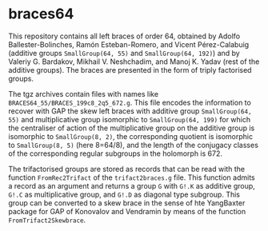 # braces64
This repository contains all left braces of order 64, obtained by Adolfo Ballester-Bolinches, Ramón Esteban-Romero, and Vicent Pérez-Calabuig (additive groups `SmallGroup(64, 55)` and `SmallGroup(64, 192)`) and by Valeriy G. Bardakov, Mikhail V. Neshchadim, and Manoj K. Yadav (rest of the additive groups). The braces are presented in the form of triply factorised groups.

The tgz archives contain files with names like `BRACES64_55/BRACES_199c8_2q5_672.g`. This file encodes the information to recover with GAP the skew left braces with additive group `SmallGroup(64, 55)` and multiplicative group isomorphic to `SmallGroup(64, 199)` for which the centraliser of action of the multiplicative group on the additive group is isomorphic to `SmallGroup(8, 2)`, the corresponding quotient is isomorphic to   `SmallGroup(8, 5)` (here 8=64/8), and the length of the conjugacy classes of the corresponding regular subgroups in the holomorph is 672.

The trifactorised groups are stored as records that can be read with the function `FromRec2Trifact` of the `trifact2braces.g` file. This function admits a record as an argument and returns a group `G` with `G!.K` as additive group, `G!.C` as multiplicative group, and `G!.D` as diagonal type subgroup. This group can be converted to a skew brace in the sense of hte YangBaxter package for GAP of Konovalov and Vendramin by means of the function `FromTrifact2Skewbrace`.
